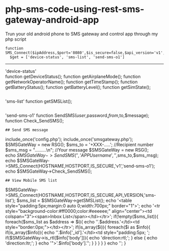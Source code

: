 # php-sms-code-using-rest-sms-gateway-android-app

Trun your old android phone to SMS gateway and control app through my php script
``` 
function SMS_Connect($ipAddress,$port='8080',$is_secure=false,$api_version='v1',$get='');
  $get = ['device-status', 'sms-list', 'send-sms-o1']
``` 
****
 'device-status'  
function getDeviceStatus();
function getAirplaneMode();
function getNetworkOperatorName();
function getTimeStamp();
function getBatteryStatus();
function getBatteryLevel();
function getSimState();
```
```
'sms-list'
function getSMSList();
```
```
'send-sms-o1'
function SendSMS($user,$password,$from,$to,$message);
function Check_SendSMS();
```
## Send SMS message
```
include_once('config.php');
include_once('smsgateway.php');
 $SMSGateWay = new RSG();
  $sms_to = '+XXX-.....';  //Recipient number
  $sms_msg = ".........\n"; //Your message
    $SMSGateWay = new RSG();<br>
     echo $SMSGateWay->SendSMS('','APP Username','',$sms_to,$sms_msg);
     echo $SMSGateWay->SMS_Connect(HOSTNAME,HOSTPORT,IS_SECURE,'v1','send-sms-o1');
     echo $SMSGateWay->Check_SendSMS();
```
## View Mobile SMS list
```
  $SMSGateWay->SMS_Connect(HOSTNAME,HOSTPORT,IS_SECURE,API_VERSION,'sms-list');
  $sms_list = $SMSGateWay->getSMSList();
  echo '<table style="padding:5px;margin:0 auto 0;width:700px;" border="1">';
  echo '<tr style="background-color:#ff0000;color:#eeeeee;" align="center"><td colspan="3"><span>Inbox List</span></td></tr>';
  if(!empty($sms_list)){
  foreach($sms_list as $address => $i){
   echo '<tr><td style="padding:5px;font-weight:bold;">'.$address.'</td><td style="border:0px;"></td></tr>';
    if(is_array($i)){
     foreach($i as $info){
      if(is_array($info)){
       echo '<tr><td style="border:0px;"></td><td>'.$info['_id'].'</td><td style="padding:5px; ';
        if($SMSGateWay->is_rtl($info['body'])){ echo 'direction:rtl;'; }
        else { echo 'direction:ltr;'; }
       echo '">'.$info['body'].'</td></tr>';
      }
     }
    }
   }
  }
   echo '</table>';
  } 
  ```
  
